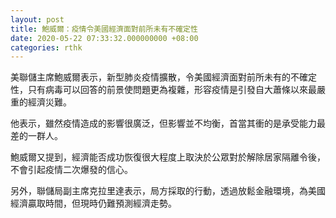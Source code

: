 ```yaml
---
layout: post
title: 鮑威爾：疫情令美國經濟面對前所未有不確定性
date: 2020-05-22 07:33:32.000000000 +08:00
categories: rthk
---
```


美聯儲主席鮑威爾表示，新型肺炎疫情擴散，令美國經濟面對前所未有的不確定性，只有病毒可以回答的前景使問題更為複雜，形容疫情是引發自大蕭條以來最嚴重的經濟災難。

他表示，雖然疫情造成的影響很廣泛，但影響並不均衡，首當其衝的是承受能力最差的一群人。

鮑威爾又提到，經濟能否成功恢復很大程度上取決於公眾對於解除居家隔離令後，不會引起疫情二次爆發的信心。

另外，聯儲局副主席克拉里達表示，局方採取的行動，透過放鬆金融環境，為美國經濟贏取時間，但現時仍難預測經濟走勢。
